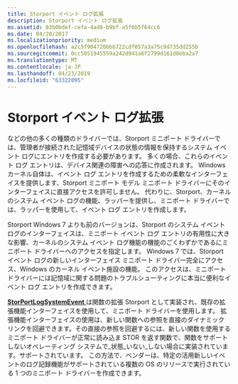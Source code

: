 ```yaml
---
title: Storport イベント ログ拡張
description: Storport イベント ログ拡張
ms.assetid: 03b0bdef-cefa-4ad8-b9bf-a5f6b5f64cc6
ms.date: 04/20/2017
ms.localizationpriority: medium
ms.openlocfilehash: a2c5f904720bbb722cdf057a3a75c9d735dd255b
ms.sourcegitcommit: 0cc5051945559a242d941a6f2799d161d8eba2a7
ms.translationtype: MT
ms.contentlocale: ja-JP
ms.lasthandoff: 04/23/2019
ms.locfileid: "63322095"
---
```

# <a name="storport-event-log-extensions"></a>Storport イベント ログ拡張


などの他の多くの種類のドライバーでは、Storport ミニポート ドライバーでは、管理者が接続された記憶域デバイスの状態の情報を保持するシステム イベント ログにエントリを作成する必要があります。 多くの場合、これらのイベント ログ エントリは、デバイス関連の障害への応答に作成されます。 Windows カーネル自体は、イベント ログ エントリを作成するための柔軟なインターフェイスを提供します、Storport ミニポート モデル ミニポート ドライバーにそのインターフェイスに直接アクセスを許可しません。 代わりに、Storport、カーネルのシステム イベント ログの機能、ラッパーを提供し、ミニポート ドライバーでは、ラッパーを使用して、イベント ログ エントリを作成します。

Storport Windows 7 よりも前のバージョンは、Storport のシステム イベント ログのインターフェイスは、ミニポート イベント ログ エントリの有用性に大きな影響、カーネルのシステム イベント ログ機能の機能のごくわずかであるにミニポート ドライバーへのアクセスを指定します。 Windows 7 では、Storport イベント ログの新しいインターフェイス ミニポート ドライバー完全にアクセス、Windows のカーネル イベント施設の機能。 このアクセスは、ミニポート ドライバーには記憶域に関する問題のトラブルシューティングに本当に便利なイベント ログ エントリを作成できます。

[**StorPortLogSystemEvent** ](https://msdn.microsoft.com/library/windows/hardware/ff567428)は関数の拡張 Storport として実装され、既存の拡張機能インターフェイスを使用して、ミニポート ドライバーを使用します。 拡張機能インターフェイスの使用は、新しい関数への参照を直接のダイナミック リンクを回避できます。その直接の参照を回避するには、新しい関数を使用するミニポート ドライバーが正常に読み込ま STOR を返す関数で、関数をサポートしないオペレーティング システムで\_状態\_いない\_しない場合に実装されています。サポートされています。 この方法で、ベンダーは、特定の活用新しいイベントのログ記録機能がサポートされている複数の OS のリリースで実行されている 1 つのミニポート ドライバーを作成できます。

 

 




